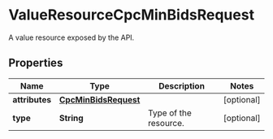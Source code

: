 

# ValueResourceCpcMinBidsRequest

A value resource exposed by the API.

## Properties

| Name | Type | Description | Notes |
|------------ | ------------- | ------------- | -------------|
|**attributes** | [**CpcMinBidsRequest**](CpcMinBidsRequest.md) |  |  [optional] |
|**type** | **String** | Type of the resource. |  [optional] |



